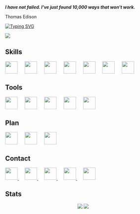 _**I have not failed. I've just found 10,000 ways that won't work.**_

Thomas Edison

[![Typing SVG](https://readme-typing-svg.herokuapp.com?font=fira+code&color=%2300CCCC&center=true&vCenter=true&multiline=true&size=32&width=1200&height=130&lines=Hi+there+%F0%9F%91%8B;Welcome+to+my+Github+Profile;I'm+Yuran+-+a+Web+Developer)](https://git.io/typing-svg)

![](https://komarev.com/ghpvc/?username=yuran1811&style=flat-square&color=00CCCC)

## Skills

<img src="https://cdn.jsdelivr.net/gh/devicons/devicon/icons/html5/html5-original.svg" width="40" height="40"> <img src="./src/_blank.png" width="15" height="40"> <img src="https://cdn.jsdelivr.net/gh/devicons/devicon/icons/css3/css3-original.svg" width="40" height="40"> <img src="./src/_blank.png" width="15" height="40"> <img src="https://cdn.jsdelivr.net/gh/devicons/devicon/icons/sass/sass-original.svg" width="40" height="40"> <img src="./src/_blank.png" width="15" height="40"> <img src="https://cdn.jsdelivr.net/gh/devicons/devicon/icons/javascript/javascript-original.svg" width="40" height="40"> <img src="./src/_blank.png" width="15" height="40"> <img src="https://cdn.jsdelivr.net/gh/devicons/devicon/icons/nodejs/nodejs-original.svg" width="40" height="40"> <img src="./src/_blank.png" width="15" height="40"> <img src="https://cdn.jsdelivr.net/gh/devicons/devicon/icons/express/express-original.svg" width="40" height="40"/> <img src="./src/_blank.png" width="15" height="40"> <img src="https://cdn.jsdelivr.net/gh/devicons/devicon/icons/cplusplus/cplusplus-original.svg" width="40" height="40">

## Tools

<img src="https://cdn.jsdelivr.net/gh/devicons/devicon/icons/photoshop/photoshop-plain.svg" width="40" height="40"/> <img src="./src/_blank.png" width="15" height="40"> <img src="https://cdn.jsdelivr.net/gh/devicons/devicon/icons/illustrator/illustrator-plain.svg" width="40" height="40"/> <img src="./src/_blank.png" width="15" height="40"> <img src="https://cdn.jsdelivr.net/gh/devicons/devicon/icons/git/git-original.svg" width="40" height="40"/> <img src="./src/_blank.png" width="15" height="40"> <img src="https://cdn.jsdelivr.net/gh/devicons/devicon/icons/github/github-original.svg" width="40" height="40"/> <img src="./src/_blank.png" width="15" height="40"> <img src="https://cdn.jsdelivr.net/gh/devicons/devicon/icons/figma/figma-original.svg" width="40" height="40"/>

## Plan

<img src="https://cdn.jsdelivr.net/gh/devicons/devicon/icons/react/react-original.svg" width="40" height="40"/> <img src="./src/_blank.png" width="15" height="40"> <img src="https://cdn.jsdelivr.net/gh/devicons/devicon/icons/nextjs/nextjs-original.svg" width="40" height="40"/> <img src="./src/_blank.png" width="15" height="40"> <img src="https://cdn.jsdelivr.net/gh/devicons/devicon/icons/typescript/typescript-original.svg" width="40" height="40"/>

## Contact

<a href="https://github.com/yuran1811"> <img src="https://cdn.jsdelivr.net/gh/devicons/devicon/icons/github/github-original.svg" width="40" height="40"/> </a> <img src="./src/_blank.png" width="15" height="40"> <a href="https://www.facebook.com/YuranLegends/"> <img src="https://cdn.jsdelivr.net/gh/devicons/devicon/icons/facebook/facebook-original.svg" width="40" height="40"/> </a> <img src="./src/_blank.png" width="15" height="40"> <a href="https://www.instagram.com/_yuranlegends_"> <img src="https://cdn-icons-png.flaticon.com/512/174/174855.png" width="40" height="40"/> </a> <img src="./src/_blank.png" width="15" height="40"> <a href="https://www.youtube.com/channel/UCLXNBb-jZRS_3o_itGGrGRA?view_as=subscriber"> <img src="https://cdn-icons-png.flaticon.com/512/174/174883.png" width="40" height="40"/> </a> <img src="./src/_blank.png" width="15" height="40"> <a href="https://www.linkedin.com/in/yuran-legends-6252b6222/"> <img src="https://cdn.jsdelivr.net/gh/devicons/devicon/icons/linkedin/linkedin-original.svg" width="40" height="40"/> </a>

## Stats

<div align="center">
	<img height="165" align="center" src="https://github-readme-stats.vercel.app/api/top-langs/?username=yuran1811&layout=compact&theme=noctis_minimus&langs_count=8"> <img height="165" align="center" src="https://github-readme-stats.vercel.app/api?username=yuran1811&show_icons=true&theme=noctis_minimus">
</div>
